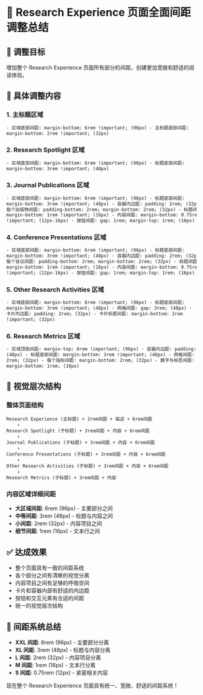 # 🎨 Research Experience 页面全面间距调整总结

## 🎯 调整目标

增加整个 Research Experience 页面所有部分的间距，创建更加宽敞和舒适的阅读体验。

## 📏 具体调整内容

### 1. 主标题区域

```html
- 区域底部间距: margin-bottom: 6rem !important; (96px) - 主标题底部间距:
margin-bottom: 2rem !important; (32px)
```

### 2. Research Spotlight 区域

```html
- 区域底部间距: margin-bottom: 6rem !important; (96px) - 标题底部间距:
margin-bottom: 3rem !important; (48px)
```

### 3. Journal Publications 区域

```html
- 区域底部间距: margin-bottom: 6rem !important; (96px) - 标题底部间距:
margin-bottom: 3rem !important; (48px) - 容器内边距: padding: 2rem; (32px) -
每个出版物间距: padding-bottom: 2rem; margin-bottom: 2rem; (32px) - 标题间距:
margin-bottom: 1rem !important; (16px) - 内容间距: margin-bottom: 0.75rem-1rem
!important; (12px-16px) - 按钮间距: gap: 1rem; margin-top: 1rem; (16px)
```

### 4. Conference Presentations 区域

```html
- 区域底部间距: margin-bottom: 6rem !important; (96px) - 标题底部间距:
margin-bottom: 3rem !important; (48px) - 容器内边距: padding: 2rem; (32px) -
每个会议间距: padding-bottom: 2rem; margin-bottom: 2rem; (32px) - 标题间距:
margin-bottom: 1rem !important; (16px) - 内容间距: margin-bottom: 0.75rem-1rem
!important; (12px-16px) - 按钮间距: gap: 1rem; margin-top: 1rem; (16px)
```

### 5. Other Research Activities 区域

```html
- 区域底部间距: margin-bottom: 6rem !important; (96px) - 标题底部间距:
margin-bottom: 3rem !important; (48px) - 网格间距: gap: 3rem; (48px) -
卡片内边距: padding: 2rem; (32px) - 卡片标题间距: margin-bottom: 2rem
!important; (32px)
```

### 6. Research Metrics 区域

```html
- 区域顶部间距: margin-top: 6rem !important; (96px) - 容器内边距: padding: 3rem;
(48px) - 标题底部间距: margin-bottom: 3rem !important; (48px) - 网格间距: gap:
2rem; (32px) - 每个指标间距: margin-bottom: 2rem; (32px) - 数字与标签间距:
margin-bottom: 1rem; (16px)
```

## 🎨 视觉层次结构

### 整体页面结构

```
Research Experience (主标题) + 2rem间距 + 描述 + 6rem间距
    ↓
Research Spotlight (子标题) + 3rem间距 + 内容 + 6rem间距
    ↓
Journal Publications (子标题) + 3rem间距 + 内容 + 6rem间距
    ↓
Conference Presentations (子标题) + 3rem间距 + 内容 + 6rem间距
    ↓
Other Research Activities (子标题) + 3rem间距 + 内容 + 6rem间距
    ↓
Research Metrics (子标题) + 3rem间距 + 内容
```

### 内容区域详细间距

- **大区域间距**: 6rem (96px) - 主要部分之间
- **中等间距**: 3rem (48px) - 标题与内容之间
- **小间距**: 2rem (32px) - 内容项目之间
- **细节间距**: 1rem (16px) - 文本行之间

## ✅ 达成效果

- 整个页面具有一致的间距系统
- 各个部分之间有清晰的视觉分离
- 内容项目之间有足够的呼吸空间
- 卡片和容器内部有舒适的内边距
- 按钮和交互元素有合适的间距
- 统一的视觉层次结构

## 🎯 间距系统总结

- **XXL 间距**: 6rem (96px) - 主要部分分离
- **XL 间距**: 3rem (48px) - 标题与内容分离
- **L 间距**: 2rem (32px) - 内容项目分离
- **M 间距**: 1rem (16px) - 文本行分离
- **S 间距**: 0.75rem (12px) - 紧密相关内容

现在整个 Research Experience 页面具有统一、宽敞、舒适的间距系统！
